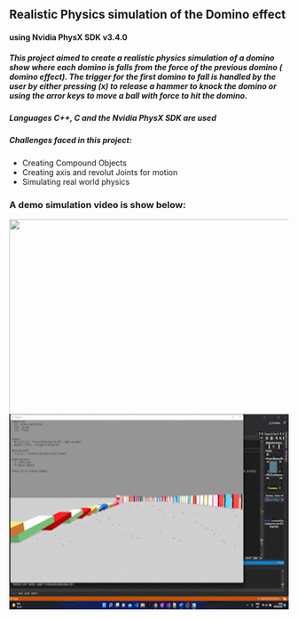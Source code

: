 ## Realistic Physics simulation of the Domino effect

#### using Nvidia PhysX SDK v3.4.0

##### This project aimed to create a realistic physics simulation of a domino show where each domino is falls from the force of the previous domino ( domino effect). The trigger for the first domino to fall is handled by the user by either pressing (x) to release a hammer to knock the domino or using the arror keys to move a ball with force to hit the domino.

##### Languages **C++**, **C** and the **Nvidia PhysX** SDK are used

##### Challenges faced in this project: 
- Creating Compound Objects
- Creating axis and revolut Joints for motion
- Simulating real world physics

### A demo simulation video is show below: 


<a href="url"><img src="https://github.com/douglascarrie/Domino-Physics-Simulation/blob/master/Videos/demo1.gif" align="left" height="351" width="624" ></a>

###  

<a href="url"><img src="https://github.com/douglascarrie/Domino-Physics-Simulation/blob/master/Videos/demo2.gif" align="left" height="351" width="624" ></a>